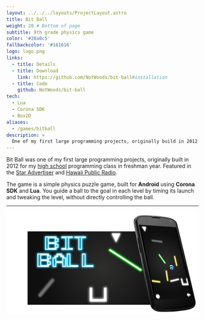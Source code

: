 ```yaml
---
layout: ../../../layouts/ProjectLayout.astro
title: Bit Ball
weight: 20 # Bottom of page
subtitle: 9th grade physics game
color: '#28a0c5'
fallbackcolor: '#161616'
logo: logo.png
links:
  - title: Details
  - title: Download
    link: https://github.com/NotWoods/bit-ball#installation
  - title: Code
    github: NotWoods/bit-ball
tech:
  - Lua
  - Corona SDK
  - Box2D
aliases:
  - /games/bitball
description: >
  One of my first large programming projects, originally build in 2012. Featured in the Star Advertiser and Hawaii Public Radio, the game is a simple physics puzzle game build for Android with Corona SDK and Lua.
---
```


Bit Ball was one of my first large programming projects, originally built in 2012 for my [high school](http://ethompson.org/) programming class in freshman year. Featured in the [Star Advertiser](http://www.staradvertiser.com/2012/07/31/hawaii-news/for-teenager-buds-of-life-bloom-without-boundaries/) and [Hawaii Public Radio](http://www.bytemarkscafe.org/2012/07/23/episode-205-myron-b-thompson-academy-july-18-2012/).

The game is a simple physics puzzle game, built for **Android** using **Corona SDK** and **Lua**. You guide a ball to the goal in each level by timing its launch and tweaking the level, without directly controlling the ball.

---

![Bit Ball promotional artwork](banner.jpg)
